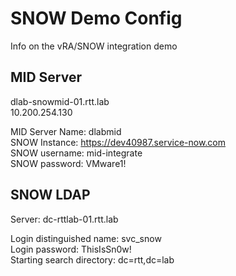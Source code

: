 SNOW Demo Config
=========
Info on the vRA/SNOW integration demo

MID Server
------------
dlab-snowmid-01.rtt.lab  
10.200.254.130  

MID Server Name: dlabmid  
SNOW Instance: https://dev40987.service-now.com  
SNOW username: mid-integrate  
SNOW password: VMware1!  

SNOW LDAP
------------
Server: dc-rttlab-01.rtt.lab  

Login distinguished name: svc_snow  
Login password: ThisIsSn0w!  
Starting search directory: dc=rtt,dc=lab  